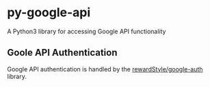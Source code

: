 # py-google-api

A Python3 library for accessing Google API functionality

## Goole API Authentication

Google API authentication is handled by the [rewardStyle/google-auth](https://github.com/rewardStyle/google_auth)
library.

